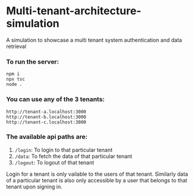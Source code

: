 # Multi-tenant-architecture-simulation
A simulation to showcase a multi tenant system authentication and data retrieval

### To run the server:

```
npm i
npx tsc
node .
```

### You can use any of the 3 tenants:

`http://tenant-a.localhost:3000`<br>
`http://tenant-b.localhost:3000`<br>
`http://tenant-c.localhost:3000`<br>

### The available api paths are: 

1. `/login`: To login to that particular tenant
2. `/data`: To fetch the data of that particular tenant
3. `/logout`: To logout of that tenant

Login for a tenant is only vailable to the users of that tenant. Similarly data of a particular tenant is also only accessible by a user that belongs to that tenant upon signing in.
